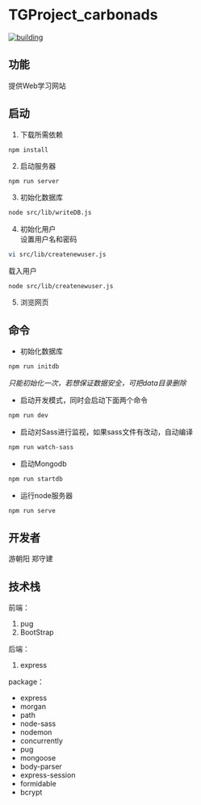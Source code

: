 # TGProject_carbonads
[![building](https://img.shields.io/travis/rust-lang/rust.svg?style=flat-square)](building)

## 功能
提供Web学习网站

## 启动
1. 下载所需依赖  
```bash
npm install
```
2. 启动服务器
```
npm run server
``` 
3. 初始化数据库
```bash
node src/lib/writeDB.js
```
4. 初始化用户  
设置用户名和密码
```bash
vi src/lib/createnewuser.js
```
载入用户
```
node src/lib/createnewuser.js
```
5. 浏览网页

## 命令
- 初始化数据库
```bash
npm run initdb
```
*只能初始化一次，若想保证数据安全，可把data目录删除*
- 启动开发模式，同时会启动下面两个命令
```bash
npm run dev
```
- 启动对Sass进行监视，如果sass文件有改动，自动编译
```bash
npm run watch-sass
```
- 启动Mongodb
```bash
npm run startdb
```
- 运行node服务器
```bash
npm run serve
```

## 开发者
游朝阳
郑守建


## 技术栈
前端：
1. pug
2. BootStrap

后端：
1. express

package：
- express
- morgan
- path
- node-sass
- nodemon
- concurrently
- pug
- mongoose
- body-parser
- express-session
- formidable
- bcrypt

